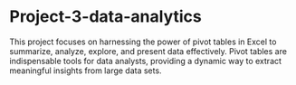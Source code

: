 # Project-3-data-analytics
This project focuses on harnessing the power of pivot tables in Excel to summarize,
analyze, explore, and present data effectively. 
Pivot tables are indispensable tools for data analysts, providing a dynamic way to extract meaningful insights from large data sets.
